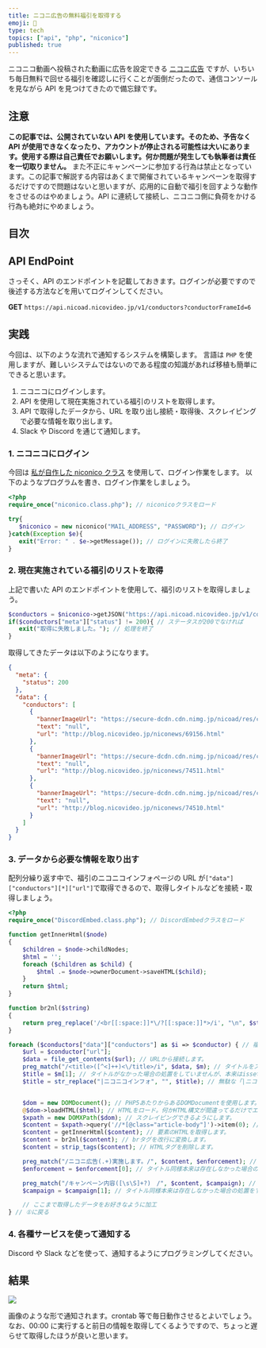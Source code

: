 ```yaml
---
title: ニコニ広告の無料福引を取得する
emoji: 🎈
type: tech
topics: ["api", "php", "niconico"]
published: true
---
```


ニコニコ動画へ投稿された動画に広告を設定できる [ニコニ広告](https://nicoad.nicovideo.jp) ですが、いちいち毎日無料で回せる福引を確認しに行くことが面倒だったので、通信コンソールを見ながら API を見つけてきたので備忘録です。

## 注意

**この記事では、公開されていない API を使用しています。そのため、予告なく API が使用できなくなったり、アカウントが停止される可能性は大いにあります。使用する際は自己責任でお願いします。何か問題が発生しても執筆者は責任を一切取りません。**
また不正にキャンペーンに参加する行為は禁止となっています。この記事で解説する内容はあくまで開催されているキャンペーンを取得するだけですので問題はないと思いますが、応用的に自動で福引を回すような動作をさせるのはやめましょう。API に連続して接続し、ニコニコ側に負荷をかける行為も絶対にやめましょう。

## 目次

## API EndPoint

さっそく、API のエンドポイントを記載しておきます。ログインが必要ですので後述する方法などを用いてログインしてください。

**GET** `https://api.nicoad.nicovideo.jp/v1/conductors?conductorFrameId=6`

## 実践

今回は、以下のような流れで通知するシステムを構築します。
言語は `PHP` を使用しますが、難しいシステムではないのである程度の知識があれば移植も簡単にできると思います。

1. ニコニコにログインします。
2. API を使用して現在実施されている福引のリストを取得します。
3. API で取得したデータから、URL を取り出し接続・取得後、スクレイピングで必要な情報を取り出します。
4. Slack や Discord を通じて通知します。

### 1. ニコニコにログイン

今回は [私が自作した niconico クラス](https://github.com/book000/etc/blob/master/niconico.class.php) を使用して、ログイン作業をします。
以下のようなプログラムを書き、ログイン作業をしましょう。

```php
<?php
require_once("niconico.class.php"); // niconicoクラスをロード

try{
   $niconico = new niconico("MAIL_ADDRESS", "PASSWORD"); // ログイン
}catch(Exception $e){
   exit("Error: " . $e->getMessage()); // ログインに失敗したら終了
}
```

### 2. 現在実施されている福引のリストを取得

上記で書いた API のエンドポイントを使用して、福引のリストを取得しましょう。

```php
$conductors = $niconico->getJSON("https://api.nicoad.nicovideo.jp/v1/conductors?conductorFrameId=6"); // JSON形式でAPIを叩く
if($conductors["meta"]["status"] != 200){ // ステータスが200でなければ
   exit("取得に失敗しました。"); // 処理を終了
}
```

取得してきたデータは以下のようになります。

```json
{
  "meta": {
    "status": 200
  },
  "data": {
    "conductors": [
      {
        "bannerImageUrl": "https://secure-dcdn.cdn.nimg.jp/nicoad/res/conductors/free_beginner.png",
        "text": "null",
        "url": "http://blog.nicovideo.jp/niconews/69156.html"
      },
      {
        "bannerImageUrl": "https://secure-dcdn.cdn.nimg.jp/nicoad/res/conductors/free_jackpot_chance_1805.png",
        "text": "null",
        "url": "http://blog.nicovideo.jp/niconews/74511.html"
      },
      {
        "bannerImageUrl": "https://secure-dcdn.cdn.nimg.jp/nicoad/res/conductors/nicoad_month_end_201805.png",
        "text": "null",
        "url": "http://blog.nicovideo.jp/niconews/74510.html"
      }
    ]
  }
}
```

### 3. データから必要な情報を取り出す

配列分繰り返す中で、福引のニコニコインフォページの URL が`["data"]["conductors"][*]["url"]`で取得できるので、取得しタイトルなどを接続・取得しましょう。

```php
<?php
require_once("DiscordEmbed.class.php"); // DiscordEmbedクラスをロード

function getInnerHtml($node)
{
    $children = $node->childNodes;
    $html = '';
    foreach ($children as $child) {
        $html .= $node->ownerDocument->saveHTML($child);
    }
    return $html;
}

function br2nl($string)
{
    return preg_replace('/<br[[:space:]]*\/?[[:space:]]*>/i', "\n", $string);
}

foreach ($conductors["data"]["conductors"] as $i => $conductor) { // 福引のイベント数分繰り返す(①)
    $url = $conductor["url"];
    $data = file_get_contents($url); // URLから接続します。
    preg_match("/<title>([^<]++)<\/title>/i", $data, $m); // タイトルをスクレイピング
    $title = $m[1]; // タイトルがなかった場合の処置をしていませんが、本来はisset($m[1])やcount($m)などでチェックすべきでしょう。
    $title = str_replace("|ニコニコインフォ", "", $title); // 無駄な「|ニコニコインフォ」というテキストを消してしまいます。


    $dom = new DOMDocument(); // PHP5あたりからあるDOMDocumentを使用します。
    @$dom->loadHTML($html); // HTMLをロード。何かHTML構文が間違ってるだけでエラー吐くので@を使用して抑制します。
    $xpath = new DOMXPath($dom); // スクレイピングできるようにします。
    $content = $xpath->query('//*[@class="article-body"]')->item(0); // classがarticle-bodyという要素を取得します。
    $content = getInnerHtml($content); // 要素のHTMLを取得します。
    $content = br2nl($content); // brタグを改行に変換します。
    $content = strip_tags($content); // HTMLタグを削除します。

    preg_match("/ニコニ広告(.+)実施します。/", $content, $enforcement); // おおざっぱな実施内容を取得
    $enforcement = $enforcement[0]; // タイトル同様本来は存在しなかった場合の処置をすべき

    preg_match("/キャンペーン内容([\s\S]+?)　/", $content, $campaign); // 詳しいキャンペーン内容を取得
    $campaign = $campaign[1]; // タイトル同様本来は存在しなかった場合の処置をすべき

    // ここまで取得したデータをお好きなように加工
} // ①に戻る
```

### 4. 各種サービスを使って通知する

Discord や Slack などを使って、通知するようにプログラミングしてください。

## 結果

![](https://storage.googleapis.com/zenn-user-upload/6u4y5xyn5ol7x3yluuql1l2nlkjv)

画像のような形で通知されます。crontab 等で毎日動作させるとよいでしょう。なお、00:00 に実行すると前日の情報を取得してくるようですので、ちょっと遅らせて取得したほうが良いと思います。
